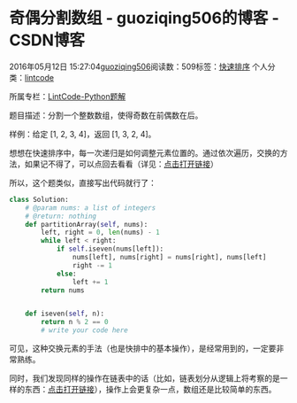 # 奇偶分割数组 - guoziqing506的博客 - CSDN博客





2016年05月12日 15:27:04[guoziqing506](https://me.csdn.net/guoziqing506)阅读数：509标签：[快速排序](https://so.csdn.net/so/search/s.do?q=快速排序&t=blog)
个人分类：[lintcode](https://blog.csdn.net/guoziqing506/article/category/6289140)

所属专栏：[LintCode-Python题解](https://blog.csdn.net/column/details/guoziqing-blog.html)









题目描述：分割一个整数数组，使得奇数在前偶数在后。

样例：给定 [1, 2, 3, 4]，返回 [1, 3, 2, 4]。

想想在快速排序中，每一次递归是如何调整元素位置的。通过依次遍历，交换的方法，如果记不得了，可以点回去看看（详见：[点击打开链接](http://blog.csdn.net/guoziqing506/article/details/50952002)）

所以，这个题类似，直接写出代码就行了：



```python
class Solution:
    # @param nums: a list of integers
    # @return: nothing
    def partitionArray(self, nums):
        left, right = 0, len(nums) - 1
        while left < right:
            if self.iseven(nums[left]):
                nums[left], nums[right] = nums[right], nums[left]
                right -= 1
            else:
                left += 1
        return nums


    def iseven(self, n):
        return n % 2 == 0
        # write your code here
```


可见，这种交换元素的手法（也是快排中的基本操作），是经常用到的，一定要非常熟练。

同时，我们发现同样的操作在链表中的话（比如，链表划分从逻辑上将考察的是一样的东西：[点击打开链接](http://blog.csdn.net/guoziqing506/article/details/51291959)），操作上会更复杂一点，数组还是比较简单的东西。






